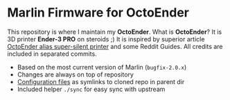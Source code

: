 # Marlin Firmware for **OctoEnder**
This repository is where I maintain my **OctoEnder**. What is **OctoEnder**? It is 3D printer **Ender-3 PRO** on steroids ;) It is inspired by superior article [OctoEnder alias super-silent printer](https://www.3dpedie.cz/en/inspirations/octoender_by_kiron) and some Reddit Guides. All credits are included in separated commits.

* Based on the most current version of Marlin (`bugfix-2.0.x`)
* Changes are always on top of repository
* [Configuration files](https://github.com/diy4fun/marlin-configurations) as symlinks to cloned repo in parent dir
* Included helper `./sync` for easy sync with upstream
